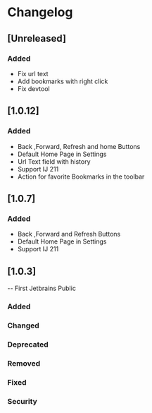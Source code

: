 # Changelog

## [Unreleased]
### Added
- Fix url text
- Add bookmarks with right click
- Fix devtool

## [1.0.12]
### Added
- Back ,Forward, Refresh and home Buttons
- Default Home Page in Settings
- Url Text field with history
- Support IJ 211
- Action for favorite Bookmarks in the toolbar
## [1.0.7]
### Added
- Back ,Forward and Refresh Buttons
- Default Home Page in Settings 
- Support IJ 211 
## [1.0.3]
-- First Jetbrains Public
### Added
### Changed

### Deprecated

### Removed

### Fixed

### Security
